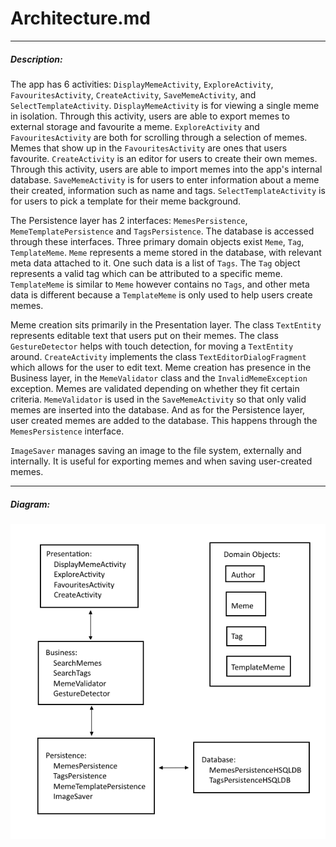 # Architecture.md

---

##### Description:

The app has 6 activities: `DisplayMemeActivity`, `ExploreActivity`, `FavouritesActivity`, `CreateActivity`, `SaveMemeActivity`, and `SelectTemplateActivity`. `DisplayMemeActivity` is for viewing a single meme in isolation. Through this activity, users are able to export memes to external storage and favourite a meme. `ExploreActivity` and `FavouritesActivity` are both for scrolling through a selection of memes. Memes that show up in the `FavouritesActivity` are ones that users favourite. `CreateActivity` is an editor for users to create their own memes. Through this activity, users are able to import memes into the app's internal database. `SaveMemeActivity` is for users to enter information about a meme their created, information such as name and tags. `SelectTemplateActivity` is for users to pick a template for their meme background.

The Persistence layer has 2 interfaces: `MemesPersistence`, `MemeTemplatePersistence` and `TagsPersistence`. The database is accessed through these interfaces. Three primary domain objects exist `Meme`, `Tag`, `TemplateMeme`. `Meme` represents a meme stored in the database, with relevant meta data attached to it. One such data is a list of `Tags`. The `Tag` object represents a valid tag which can be attributed to a specific meme. `TemplateMeme` is similar to `Meme` however contains no `Tags`, and other meta data is different because a `TemplateMeme` is only used to help users create memes.

Meme creation sits primarily in the Presentation layer. The class `TextEntity` represents editable text that users put on their memes. The class `GestureDetector` helps with touch detection, for moving a `TextEntity` around. `CreateActivity` implements the class `TextEditorDialogFragment` which allows for the user to edit text. Meme creation has presence in the Business layer, in the `MemeValidator` class and the `InvalidMemeException` exception. Memes are validated depending on whether they fit certain criteria. `MemeValidator` is used in the `SaveMemeActivity` so that only valid memes are inserted into the database. And as for the Persistence layer, user created memes are added to the database. This happens through the `MemesPersistence` interface.

`ImageSaver` manages saving an image to the file system, externally and internally. It is useful for exporting memes and when saving user-created memes.


---
##### Diagram:

![ArchitectureDiagram not found](./ArchitectureDiagram.png)
